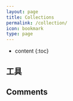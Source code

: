 ```yaml
---
layout: page
title: Collections
permalink: /collection/
icon: bookmark
type: page
---
```


* content
{:toc}

## 工具

## Comments

<!-- {% include comments.html %} -->
